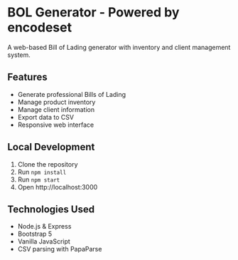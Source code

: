 # BOL Generator - Powered by encodeset

A web-based Bill of Lading generator with inventory and client management system.

## Features
- Generate professional Bills of Lading
- Manage product inventory
- Manage client information
- Export data to CSV
- Responsive web interface

## Local Development
1. Clone the repository
2. Run `npm install`
3. Run `npm start`
4. Open http://localhost:3000

## Technologies Used
- Node.js & Express
- Bootstrap 5
- Vanilla JavaScript
- CSV parsing with PapaParse
